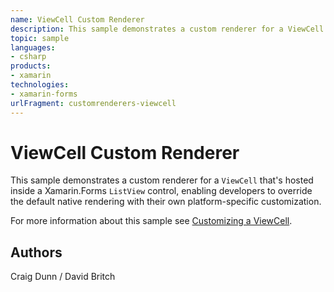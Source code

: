 ```yaml
---
name: ViewCell Custom Renderer
description: This sample demonstrates a custom renderer for a ViewCell that's hosted inside a Xamarin.Forms ListView control, enabling developers to override the default native rendering with their own platform-specific customization. For more information about this sample see Customizing a ViewCell.
topic: sample
languages:
- csharp
products:
- xamarin
technologies:
- xamarin-forms
urlFragment: customrenderers-viewcell
---
```

ViewCell Custom Renderer
========================

This sample demonstrates a custom renderer for a `ViewCell` that's hosted inside a Xamarin.Forms `ListView` control, enabling developers to override the default native rendering with their own platform-specific customization.

For more information about this sample see [Customizing a ViewCell](http://developer.xamarin.com/guides/cross-platform/xamarin-forms/custom-renderer/viewcell/).

Authors
-------

Craig Dunn / David Britch
